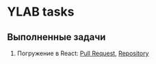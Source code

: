 ﻿# YLAB tasks

## Выполненные задачи

1. Погружение в React: [Pull Request](https://github.com/ylabio/react-webinar-3/pull/11), [Repository](https://github.com/polyakov-artem/react-webinar-3)
